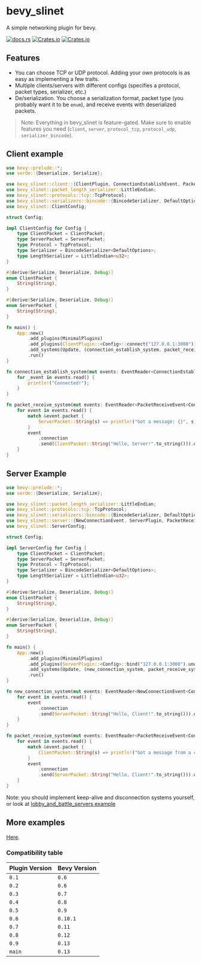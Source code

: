 # bevy_slinet

A simple networking plugin for bevy.

[![docs.rs](https://img.shields.io/docsrs/bevy_slinet)](https://docs.rs/bevy_slinet)
[![Crates.io](https://img.shields.io/crates/v/bevy_slinet)](https://crates.io/crates/bevy_slinet)
[![Crates.io](https://img.shields.io/crates/l/bevy_slinet)](https://github.com/Sliman4/bevy_slinet/tree/main/LICENSE)

## Features

- You can choose TCP or UDP protocol. Adding your own protocols is as easy as implementing a few traits.
- Multiple clients/servers with different configs (specifies a protocol, packet types, serializer, etc.)
- De/serialization. You choose a serialization format, packet type (you probably want it to be `enum`), and receive events with deserialized packets.

> Note: Everything in bevy_slinet is feature-gated. Make sure to enable features you need (`client`, `server`, `protocol_tcp`, `protocol_udp`, `serializer_bincode`).

## Client example

```rust
use bevy::prelude::*;
use serde::{Deserialize, Serialize};

use bevy_slinet::client::{ClientPlugin, ConnectionEstablishEvent, PacketReceiveEvent};
use bevy_slinet::packet_length_serializer::LittleEndian;
use bevy_slinet::protocols::tcp::TcpProtocol;
use bevy_slinet::serializers::bincode::{BincodeSerializer, DefaultOptions};
use bevy_slinet::ClientConfig;

struct Config;

impl ClientConfig for Config {
    type ClientPacket = ClientPacket;
    type ServerPacket = ServerPacket;
    type Protocol = TcpProtocol;
    type Serializer = BincodeSerializer<DefaultOptions>;
    type LengthSerializer = LittleEndian<u32>;
}

#[derive(Serialize, Deserialize, Debug)]
enum ClientPacket {
    String(String),
}

#[derive(Serialize, Deserialize, Debug)]
enum ServerPacket {
    String(String),
}

fn main() {
    App::new()
        .add_plugins(MinimalPlugins)
        .add_plugins(ClientPlugin::<Config>::connect("127.0.0.1:3000"))
        .add_systems(Update, (connection_establish_system, packet_receive_system))
        .run()
}

fn connection_establish_system(mut events: EventReader<ConnectionEstablishEvent<Config>>) {
    for _event in events.read() {
        println!("Connected!");
    }
}

fn packet_receive_system(mut events: EventReader<PacketReceiveEvent<Config>>) {
    for event in events.read() {
        match &event.packet {
            ServerPacket::String(s) => println!("Got a message: {}", s),
        }
        event
            .connection
            .send(ClientPacket::String("Hello, Server!".to_string())).unwrap();
    }
}
```

## Server Example

```rust
use bevy::prelude::*;
use serde::{Deserialize, Serialize};

use bevy_slinet::packet_length_serializer::LittleEndian;
use bevy_slinet::protocols::tcp::TcpProtocol;
use bevy_slinet::serializers::bincode::{BincodeSerializer, DefaultOptions};
use bevy_slinet::server::{NewConnectionEvent, ServerPlugin, PacketReceiveEvent};
use bevy_slinet::ServerConfig;

struct Config;

impl ServerConfig for Config {
    type ClientPacket = ClientPacket;
    type ServerPacket = ServerPacket;
    type Protocol = TcpProtocol;
    type Serializer = BincodeSerializer<DefaultOptions>;
    type LengthSerializer = LittleEndian<u32>;
}

#[derive(Serialize, Deserialize, Debug)]
enum ClientPacket {
    String(String),
}

#[derive(Serialize, Deserialize, Debug)]
enum ServerPacket {
    String(String),
}

fn main() {
    App::new()
        .add_plugins(MinimalPlugins)
        .add_plugins(ServerPlugin::<Config>::bind("127.0.0.1:3000").unwrap())
        .add_systems(Update, (new_connection_system, packet_receive_system))
        .run()
}

fn new_connection_system(mut events: EventReader<NewConnectionEvent<Config>>) {
    for event in events.read() {
        event
            .connection
            .send(ServerPacket::String("Hello, Client!".to_string())).unwrap();
    }
}

fn packet_receive_system(mut events: EventReader<PacketReceiveEvent<Config>>) {
    for event in events.read() {
        match &event.packet {
            ClientPacket::String(s) => println!("Got a message from a client: {}", s),
        }
        event
            .connection
            .send(ServerPacket::String("Hello, Client!".to_string())).unwrap();
    }
}
```

Note: you should implement keep-alive and disconnection systems yourself, or look at [lobby_and_battle_servers example](examples/lobby_and_battle_servers.rs)

## More examples

[Here](https://github.com/Sliman4/bevy_slinet/tree/main/examples).

### Compatibility table

| Plugin Version | Bevy Version |
|----------------|--------------|
| `0.1`          | `0.6`        |
| `0.2`          | `0.6`        |
| `0.3`          | `0.7`        |
| `0.4`          | `0.8`        |
| `0.5`          | `0.9`        |
| `0.6`          | `0.10.1`     |
| `0.7`          | `0.11`       |
| `0.8`          | `0.12`       |
| `0.9`          | `0.13`       |
| `main`         | `0.13`       |
